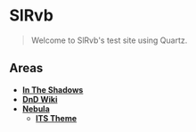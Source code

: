 # SlRvb
> Welcome to SlRvb's test site using Quartz.

## Areas
- [**In The Shadows**](1_ITS/ITS_In-The-Shadows.md)
- [**DnD Wiki**](2_DnD/DnD_DnD-Wiki.md)
- [**Nebula**](3_Nebula/Neb_Nebula.md)
	- [**ITS Theme**](3_Nebula/ITS-Theme/Neb-ITST_ITS-Theme.md)